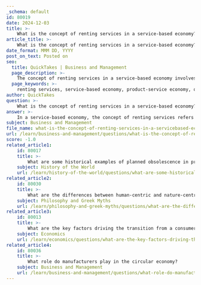 ```yaml
---
_schema: default
id: 80019
date: 2024-12-03
title: >-
    What is the concept of renting services in a service-based economy?
article_title: >-
    What is the concept of renting services in a service-based economy?
date_format: MMM DD, YYYY
post_on_text: Posted on
seo:
  title: QuickTakes | Business and Management
  page_description: >-
    The concept of renting services in a service-based economy involves providing access to goods or services without ownership transfer, promoting flexibility, sustainability, and economic benefits.
  page_keywords: >-
    renting services, service-based economy, product-service economy, on-demand economy, peer-to-peer services, resource efficiency, sustainability, economic transition, rental model, access over ownership
author: QuickTakes
question: >-
    What is the concept of renting services in a service-based economy?
answer: >-
    In a service-based economy, the concept of renting services refers to the practice of providing access to goods or services without transferring ownership to the consumer. This model contrasts with traditional ownership, where consumers purchase products outright. Instead, companies retain ownership of the goods and offer them to consumers on a rental basis, allowing for flexibility and reduced upfront costs.\n\nThere are two primary types of renting services in a service-based economy:\n\n1. **Product-Service Economy (B2C)**: This involves businesses renting goods to consumers. For example, car rental companies allow customers to use vehicles for a specified period while the company maintains ownership. This model provides consumers with access to products without the long-term commitment of ownership.\n\n2. **On-Demand Economy (C2C)**: This model focuses on peer-to-peer services, where individuals can rent their personal goods or services to others. Platforms like TaskRunner enable users to hire individuals for specific tasks, such as home repairs or cleaning services, creating a marketplace for personal services.\n\nThe shift towards a service-based economy often occurs as countries develop and move away from manufacturing-centric models. This transition is characterized by an increase in specialized service jobs, which can lead to higher income levels and a more skilled workforce. Renting services not only provides economic benefits but also aligns with sustainability goals by promoting resource efficiency and reducing waste, as seen in examples like Philips' "lighting as a service" model, where the company maintains and recycles the hardware instead of selling light bulbs outright.\n\nOverall, the renting of services in a service-based economy reflects a broader trend towards access over ownership, which can lead to both economic and environmental advantages.
subject: Business and Management
file_name: what-is-the-concept-of-renting-services-in-a-servicebased-economy.md
url: /learn/business-and-management/questions/what-is-the-concept-of-renting-services-in-a-servicebased-economy
score: -1.0
related_article1:
    id: 80017
    title: >-
        What are some historical examples of planned obsolescence in products?
    subject: History of the World
    url: /learn/history-of-the-world/questions/what-are-some-historical-examples-of-planned-obsolescence-in-products
related_article2:
    id: 80030
    title: >-
        What are the differences between human-centric and nature-centric perspectives in sustainability?
    subject: Philosophy and Greek Myths
    url: /learn/philosophy-and-greek-myths/questions/what-are-the-differences-between-humancentric-and-naturecentric-perspectives-in-sustainability
related_article3:
    id: 80013
    title: >-
        What are the key factors driving the transition from a consumer to a user economy?
    subject: Economics
    url: /learn/economics/questions/what-are-the-key-factors-driving-the-transition-from-a-consumer-to-a-user-economy
related_article4:
    id: 80036
    title: >-
        What role do manufacturers play in the circular economy?
    subject: Business and Management
    url: /learn/business-and-management/questions/what-role-do-manufacturers-play-in-the-circular-economy
---
```


&nbsp;
